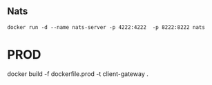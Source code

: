 

## Nats

```
docker run -d --name nats-server -p 4222:4222  -p 8222:8222 nats
```

# PROD
docker build -f dockerfile.prod -t client-gateway .     

